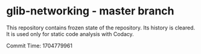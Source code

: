 # glib-networking - master branch

This repository contains frozen state of the repository.
Its history is cleared. It is used only for static code
analysis with Codacy.

Commit Time: 1704779961